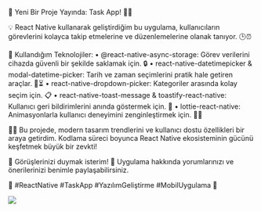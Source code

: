 

🚀 Yeni Bir Proje Yayında: Task App! 📝📱

💡 React Native kullanarak geliştirdiğim bu uygulama, kullanıcıların görevlerini kolayca takip etmelerine ve düzenlemelerine olanak tanıyor. 🕒⏰

📂 Kullandığım Teknolojiler:
	•	@react-native-async-storage: Görev verilerini cihazda güvenli bir şekilde saklamak için. 🔒
	•	react-native-datetimepicker & modal-datetime-picker: Tarih ve zaman seçimlerini pratik hale getiren araçlar. 📅⏳
	•	react-native-dropdown-picker: Kategoriler arasında kolay seçim için. 📋
	•	react-native-toast-message & toastify-react-native: Kullanıcı geri bildirimlerini anında göstermek için. 🔔
	•	lottie-react-native: Animasyonlarla kullanıcı deneyimini zenginleştirmek için. 🎨✨

👨‍💻 Bu projede, modern tasarım trendlerini ve kullanıcı dostu özellikleri bir araya getirdim. Kodlama süreci boyunca React Native ekosisteminin gücünü keşfetmek büyük bir zevkti!

📢 Görüşlerinizi duymak isterim! 🎉 Uygulama hakkında yorumlarınızı ve önerilerinizi benimle paylaşabilirsiniz.

🌟 #ReactNative #TaskApp #YazılımGeliştirme #MobilUygulama 🚀

<img src="./taskapp.gif">